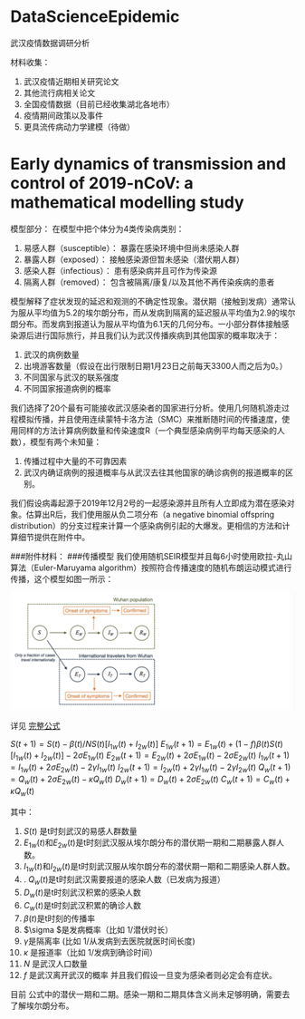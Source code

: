 # DataScienceEpidemic
武汉疫情数据调研分析

材料收集：
  1. 武汉疫情近期相关研究论文
  2. 其他流行病相关论文
  3. 全国疫情数据（目前已经收集湖北各地市）
  4. 疫情期间政策以及事件
  5. 更具流传病动力学建模（待做）


# Early dynamics of transmission and control of 2019-nCoV: a mathematical modelling study
模型部分：
在模型中把个体分为4类传染病类别：

1. 易感人群（susceptible）： 暴露在感染环境中但尚未感染人群
2. 暴露人群（exposed）： 接触感染源但暂未感染（潜伏期人群）
3. 感染人群（infectious）： 患有感染病并且可作为传染源
4. 隔离人群（removed）： 包含被隔离/康复/以及其他不再传染疾病的患者

模型解释了症状发现的延迟和观测的不确定性现象。潜伏期（接触到发病）通常认为服从平均值为5.2的埃尔朗分布，而从发病到隔离的延迟服从平均值为2.9的埃尔朗分布。而发病到报道认为服从平均值为6.1天的几何分布。一小部分群体接触感染源后进行国际旅行，并且我们认为武汉传播疾病到其他国家的概率取决于：

1. 武汉的病例数量
2. 出境游客数量（假设在出行限制日期1月23日之前每天3300人而之后为0。）
3. 不同国家与武汉的联系强度
4. 不同国家报道病例的概率

我们选择了20个最有可能接收武汉感染者的国家进行分析。使用几何随机游走过程模拟传播，并且使用连续蒙特卡洛方法（SMC）来推断随时间的传播速度，使用同样的方法计算病例数量和传染速度R（一个典型感染病例平均每天感染的人数），模型有两个未知量： 

1. 传播过程中大量的不可靠因素
2. 武汉内确证病例的报道概率与从武汉去往其他国家的确诊病例的报道概率的区别。

我们假设病毒起源于2019年12月2号的一起感染源并且所有人立即成为潜在感染对象。估算出R后，我们使用服从负二项分布（a negative binomial offspring distribution）的分支过程来计算一个感染病例引起的大爆发。更相信的方法和计算细节提供在附件中。

###附件材料：
###传播模型
我们使用随机SEIR模型并且每6小时使用欧拉-丸山算法（Euler-Maruyama algorithm）按照符合传播速度的随机布朗运动模式进行传播，这个模型如图一所示：

![疫情传播示意图](https://github.com/axuanwu/DataScienceEpidemic/blob/master/%E5%9F%BA%E4%BA%8E%E6%AD%A6%E6%B1%89%E7%96%AB%E6%83%85%E7%9A%84%E7%9B%B8%E5%85%B3%E6%96%87%E7%AB%A0/1580806034214.jpg)

详见 [完整公式](https://app.yinxiang.com/fx/2ea02bb5-a2f0-43da-9627-c42a8d12ac8b) 

$S(t+1)=S(t)-\beta(t)/N S(t)[I_{1w}(t)+I_{2w} (t)]$
$E_{1w}(t+1)=E_{1w}(t)+(1-f)\beta(t)S(t)[I_{1w}(t)+I_{2w} (t)]-2\sigma E_{1w}(t)$
$E_{2w}(t+1)=E_{2w}(t)+2\sigma E_{1w}(t) -2\sigma E_{2w}(t)$
$I_{1w}(t+1)=I_{1w}(t)+2\sigma E_{2w}(t)-2\gamma I_{1w}(t)$
$I_{2w}(t+1)=I_{2w}(t)+2\gamma I_{1w}(t) - 2\gamma I_{2w}(t)$
$Q_w(t+1)=Q_w(t)+2\sigma E_{2w}(t) - \kappa Q_w(t)$
$D_w(t+1)=D_w(t)+2\sigma E_{2w}(t)$
$C_w(t+1)=C_w(t)+\kappa Q_w(t)$

其中：

1. $S(t)$ 是t时刻武汉的易感人群数量
2. $E_{1w}(t)$和$E_{2w} (t)$是t时刻武汉服从埃尔朗分布的潜伏期一期和二期暴露人群人数。
3. $I_{1w}(t)$和$I_{2w} (t)$是t时刻武汉服从埃尔朗分布的潜伏期一期和二期感染人群人数。
4. . $Q_w(t)$是t时刻武汉需要报道的感染人数（已发病为报道）
5. $D_w(t)$是t时刻武汉积累的感染人数
6. $​C​_w​(t)$是t时刻武汉积累的确诊人数
7.  $\beta (t)$是t时刻的传播率
8. $\sigma $是发病概率（比如 1/潜伏时长）
9. $\gamma$是隔离率 (比如 1/从发病到去医院就医时间长度)
10. $\kappa$ 是报道率（比如 1/发病到确诊时间）
11. $N$ 是武汉人口数量
12. $f$ 是武汉离开武汉的概率
并且我们假设一旦变为感染者则必定会有症状。

目前 公式中的潜伏一期和二期。感染一期和二期具体含义尚未足够明确，需要去了解埃尔朗分布。
